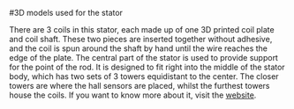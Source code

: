 #3D models used for the stator

There are 3 coils in this stator, each made up of one 3D printed coil plate and coil shaft. These two pieces are inserted together without adhesive, and the coil is spun around the shaft by hand until the wire reaches the edge of the plate. The central part of the stator is used to provide support for the point of the rod. It is designed to fit right into the middle of the stator body, which has two sets of 3 towers equidistant to the center. The closer towers are where the hall sensors are placed, whilst the furthest towers house the coils. If you want to know more about it, visit the [website](https://a-sc.github.io/Flywheel).